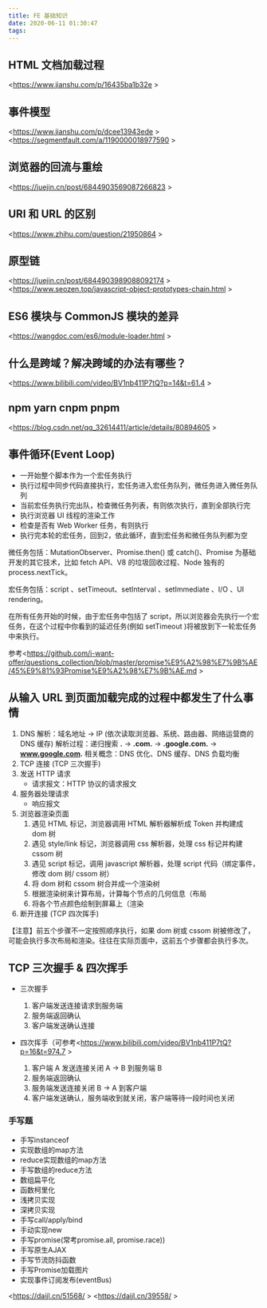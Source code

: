 ```yaml
---
title: FE 基础知识
date: 2020-06-11 01:30:47
tags:
---
```

## HTML 文档加载过程

<https://www.jianshu.com/p/16435ba1b32e >

## 事件模型

<https://www.jianshu.com/p/dcee13943ede >
<https://segmentfault.com/a/1190000018977590 >

## 浏览器的回流与重绘

<https://juejin.cn/post/6844903569087266823 >

##  URI 和 URL 的区别

<https://www.zhihu.com/question/21950864 >

## 原型链

<https://juejin.cn/post/6844903989088092174 >
<https://www.seozen.top/javascript-object-prototypes-chain.html >

## ES6 模块与 CommonJS 模块的差异

<https://wangdoc.com/es6/module-loader.html >

## 什么是跨域？解决跨域的办法有哪些？

<https://www.bilibili.com/video/BV1nb411P7tQ?p=14&t=61.4 >

## npm yarn cnpm pnpm
<https://blog.csdn.net/qq_32614411/article/details/80894605 >

## 事件循环(Event Loop)

- 一开始整个脚本作为一个宏任务执行
- 执行过程中同步代码直接执行，宏任务进入宏任务队列，微任务进入微任务队列
- 当前宏任务执行完出队，检查微任务列表，有则依次执行，直到全部执行完
- 执行浏览器 UI 线程的渲染工作
- 检查是否有 Web Worker 任务，有则执行
- 执行完本轮的宏任务，回到2，依此循环，直到宏任务和微任务队列都为空
  
微任务包括：MutationObserver、Promise.then() 或 catch()、Promise 为基础开发的其它技术，比如 fetch API、V8 的垃圾回收过程、Node 独有的 process.nextTick。

宏任务包括：script 、setTimeout、setInterval 、setImmediate 、I/O 、UI rendering。

在所有任务开始的时候，由于宏任务中包括了 script，所以浏览器会先执行一个宏任务，在这个过程中你看到的延迟任务(例如 setTimeout )将被放到下一轮宏任务中来执行。

参考<https://github.com/i-want-offer/questions_collection/blob/master/promise%E9%A2%98%E7%9B%AE/45%E9%81%93Promise%E9%A2%98%E7%9B%AE.md >


## 从输入 URL 到页面加载完成的过程中都发生了什么事情
1. DNS 解析：域名地址 -> IP (依次读取浏览器、系统、路由器、网络运营商的 DNS 缓存)
   解析过程：递归搜索 **.** -> **.com.** -> **.google.com.** -> **www.google.com.**
   相关概念：DNS 优化、DNS 缓存、DNS 负载均衡
2. TCP 连接 (TCP 三次握手)
3. 发送 HTTP 请求
   - 请求报文：HTTP 协议的请求报文
4. 服务器处理请求
   - 响应报文
5. 浏览器渲染页面
   1. 遇见 HTML 标记，浏览器调用 HTML 解析器解析成 Token 并构建成 dom 树
   2. 遇见 style/link 标记，浏览器调用 css 解析器，处理 css 标记并构建 cssom 树
   3. 遇见 script 标记，调用 javascript 解析器，处理 script 代码（绑定事件，修改 dom 树/ cssom 树）
   4. 将 dom 树和 cssom 树合并成一个渲染树
   5. 根据渲染树来计算布局，计算每个节点的几何信息（布局
   6. 将各个节点颜色绘制到屏幕上（渲染
6. 断开连接 (TCP 四次挥手)

【注意】前五个步骤不一定按照顺序执行，如果 dom 树或 cssom 树被修改了，可能会执行多次布局和渲染。往往在实际页面中，这前五个步骤都会执行多次。

## TCP 三次握手 & 四次挥手

- 三次握手
  1. 客户端发送连接请求到服务端
  2. 服务端返回确认
  3. 客户端发送确认连接


- 四次挥手（可参考<https://www.bilibili.com/video/BV1nb411P7tQ?p=16&t=974.7 >
  1. 客户端 A 发送连接关闭 A -> B 到服务端 B
  2. 服务端返回确认
  3. 服务端发送连接关闭 B -> A 到客户端
  4. 客户端发送确认，服务端收到就关闭，客户端等待一段时间也关闭

   

### 手写题

- 手写instanceof
- 实现数组的map方法
- reduce实现数组的map方法
- 手写数组的reduce方法
- 数组扁平化
- 函数柯里化
- 浅拷贝实现
- 深拷贝实现
- 手写call/apply/bind
- 手动实现new
- 手写promise(常考promise.all, promise.race))
- 手写原生AJAX
- 手写节流防抖函数
- 手写Promise加载图片
- 实现事件订阅发布(eventBus)

<https://daijl.cn/51568/ >
<https://daijl.cn/39558/ >